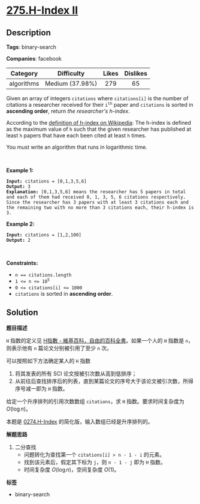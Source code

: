 # [275.H-Index II](https://leetcode.com/problems/h-index-ii/description/)

## Description

**Tags**: binary-search

**Companies**: facebook

|  Category  |   Difficulty    | Likes | Dislikes |
| :--------: | :-------------: | :---: | :------: |
| algorithms | Medium (37.98%) |  279  |    65    |

<p>Given an array of integers <code>citations</code> where <code>citations[i]</code> is the number of citations a researcher received for their <code>i<sup>th</sup></code> paper and <code>citations</code> is sorted in <strong>ascending order</strong>, return <em>the researcher&#39;s h-index</em>.</p>
<p>According to the <a href="https://en.wikipedia.org/wiki/H-index" target="_blank">definition of h-index on Wikipedia</a>: The h-index is defined as the maximum value of <code>h</code> such that the given researcher has published at least <code>h</code> papers that have each been cited at least <code>h</code> times.</p>
<p>You must write an algorithm that runs in logarithmic time.</p>
<p>&nbsp;</p>
<p><strong class="example">Example 1:</strong></p>
<pre><code><strong>Input:</strong> citations = [0,1,3,5,6]
<strong>Output:</strong> 3
<strong>Explanation:</strong> [0,1,3,5,6] means the researcher has 5 papers in total and each of them had received 0, 1, 3, 5, 6 citations respectively.
Since the researcher has 3 papers with at least 3 citations each and the remaining two with no more than 3 citations each, their h-index is 3.</code></pre>
<p><strong class="example">Example 2:</strong></p>
<pre><code><strong>Input:</strong> citations = [1,2,100]
<strong>Output:</strong> 2</code></pre>
<p>&nbsp;</p>
<p><strong>Constraints:</strong></p>
<ul>
  <li><code>n == citations.length</code></li>
  <li><code>1 &lt;= n &lt;= 10<sup>5</sup></code></li>
  <li><code>0 &lt;= citations[i] &lt;= 1000</code></li>
  <li><code>citations</code> is sorted in <strong>ascending order</strong>.</li>
</ul>

## Solution

**题目描述**

`H` 指数的定义见 [H指數 - 維基百科，自由的百科全書](https://zh.wikipedia.org/wiki/H%E6%8C%87%E6%95%B0)。如果一个人的 `H` 指数是 `n`，则表示他有 `n` 篇论文分别被引用了至少 `n` 次。

可以按照如下方法确定某人的 `H` 指数

1. 将其发表的所有 SCI 论文按被引次数从高到低排序；
2. 从前往后查找排序后的列表，直到某篇论文的序号大于该论文被引次数，所得序号减一即为 `H` 指数。

给定一个升序排列的引用次数数组 `citations`，求 `H` 指数。要求时间复杂度为 $O(\log n)$。

本题是 [0274.H-Index](./0274.h-index.md) 的简化版，输入数组已经是升序排列的。

**解题思路**

1. 二分查找
   - 问题转化为查找第一个 `citations[i] > n - 1 - i` 的元素。
   - 找到该元素后，假定其下标为 `j`，则 `n - 1 - j` 即为 `H` 指数。
   - 时间复杂度 $O(\log n)$，空间复杂度 $O(1)$。

**标签**

- binary-search
